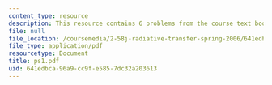 ```yaml
---
content_type: resource
description: This resource contains 6 problems from the course text book.
file: null
file_location: /coursemedia/2-58j-radiative-transfer-spring-2006/641edbca96a9cc9fe5857dc32a203613_ps1.pdf
file_type: application/pdf
resourcetype: Document
title: ps1.pdf
uid: 641edbca-96a9-cc9f-e585-7dc32a203613
---
```

